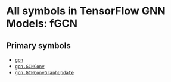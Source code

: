# All symbols in TensorFlow GNN Models: fGCN

<!-- Insert buttons and diff -->

## Primary symbols

*   <a href="../gcn.md"><code>gcn</code></a>
*   <a href="../gcn/GCNConv.md"><code>gcn.GCNConv</code></a>
*   <a href="../gcn/GCNConvGraphUpdate.md"><code>gcn.GCNConvGraphUpdate</code></a>
